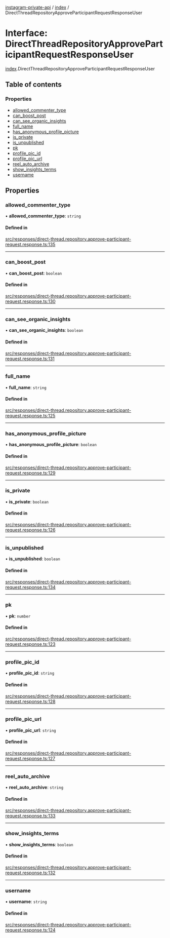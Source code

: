 [instagram-private-api](../../README.md) / [index](../../modules/index.md) / DirectThreadRepositoryApproveParticipantRequestResponseUser

# Interface: DirectThreadRepositoryApproveParticipantRequestResponseUser

[index](../../modules/index.md).DirectThreadRepositoryApproveParticipantRequestResponseUser

## Table of contents

### Properties

- [allowed\_commenter\_type](DirectThreadRepositoryApproveParticipantRequestResponseUser.md#allowed_commenter_type)
- [can\_boost\_post](DirectThreadRepositoryApproveParticipantRequestResponseUser.md#can_boost_post)
- [can\_see\_organic\_insights](DirectThreadRepositoryApproveParticipantRequestResponseUser.md#can_see_organic_insights)
- [full\_name](DirectThreadRepositoryApproveParticipantRequestResponseUser.md#full_name)
- [has\_anonymous\_profile\_picture](DirectThreadRepositoryApproveParticipantRequestResponseUser.md#has_anonymous_profile_picture)
- [is\_private](DirectThreadRepositoryApproveParticipantRequestResponseUser.md#is_private)
- [is\_unpublished](DirectThreadRepositoryApproveParticipantRequestResponseUser.md#is_unpublished)
- [pk](DirectThreadRepositoryApproveParticipantRequestResponseUser.md#pk)
- [profile\_pic\_id](DirectThreadRepositoryApproveParticipantRequestResponseUser.md#profile_pic_id)
- [profile\_pic\_url](DirectThreadRepositoryApproveParticipantRequestResponseUser.md#profile_pic_url)
- [reel\_auto\_archive](DirectThreadRepositoryApproveParticipantRequestResponseUser.md#reel_auto_archive)
- [show\_insights\_terms](DirectThreadRepositoryApproveParticipantRequestResponseUser.md#show_insights_terms)
- [username](DirectThreadRepositoryApproveParticipantRequestResponseUser.md#username)

## Properties

### allowed\_commenter\_type

• **allowed\_commenter\_type**: `string`

#### Defined in

[src/responses/direct-thread.repository.approve-participant-request.response.ts:135](https://github.com/Nerixyz/instagram-private-api/blob/0e0721c/src/responses/direct-thread.repository.approve-participant-request.response.ts#L135)

___

### can\_boost\_post

• **can\_boost\_post**: `boolean`

#### Defined in

[src/responses/direct-thread.repository.approve-participant-request.response.ts:130](https://github.com/Nerixyz/instagram-private-api/blob/0e0721c/src/responses/direct-thread.repository.approve-participant-request.response.ts#L130)

___

### can\_see\_organic\_insights

• **can\_see\_organic\_insights**: `boolean`

#### Defined in

[src/responses/direct-thread.repository.approve-participant-request.response.ts:131](https://github.com/Nerixyz/instagram-private-api/blob/0e0721c/src/responses/direct-thread.repository.approve-participant-request.response.ts#L131)

___

### full\_name

• **full\_name**: `string`

#### Defined in

[src/responses/direct-thread.repository.approve-participant-request.response.ts:125](https://github.com/Nerixyz/instagram-private-api/blob/0e0721c/src/responses/direct-thread.repository.approve-participant-request.response.ts#L125)

___

### has\_anonymous\_profile\_picture

• **has\_anonymous\_profile\_picture**: `boolean`

#### Defined in

[src/responses/direct-thread.repository.approve-participant-request.response.ts:129](https://github.com/Nerixyz/instagram-private-api/blob/0e0721c/src/responses/direct-thread.repository.approve-participant-request.response.ts#L129)

___

### is\_private

• **is\_private**: `boolean`

#### Defined in

[src/responses/direct-thread.repository.approve-participant-request.response.ts:126](https://github.com/Nerixyz/instagram-private-api/blob/0e0721c/src/responses/direct-thread.repository.approve-participant-request.response.ts#L126)

___

### is\_unpublished

• **is\_unpublished**: `boolean`

#### Defined in

[src/responses/direct-thread.repository.approve-participant-request.response.ts:134](https://github.com/Nerixyz/instagram-private-api/blob/0e0721c/src/responses/direct-thread.repository.approve-participant-request.response.ts#L134)

___

### pk

• **pk**: `number`

#### Defined in

[src/responses/direct-thread.repository.approve-participant-request.response.ts:123](https://github.com/Nerixyz/instagram-private-api/blob/0e0721c/src/responses/direct-thread.repository.approve-participant-request.response.ts#L123)

___

### profile\_pic\_id

• **profile\_pic\_id**: `string`

#### Defined in

[src/responses/direct-thread.repository.approve-participant-request.response.ts:128](https://github.com/Nerixyz/instagram-private-api/blob/0e0721c/src/responses/direct-thread.repository.approve-participant-request.response.ts#L128)

___

### profile\_pic\_url

• **profile\_pic\_url**: `string`

#### Defined in

[src/responses/direct-thread.repository.approve-participant-request.response.ts:127](https://github.com/Nerixyz/instagram-private-api/blob/0e0721c/src/responses/direct-thread.repository.approve-participant-request.response.ts#L127)

___

### reel\_auto\_archive

• **reel\_auto\_archive**: `string`

#### Defined in

[src/responses/direct-thread.repository.approve-participant-request.response.ts:133](https://github.com/Nerixyz/instagram-private-api/blob/0e0721c/src/responses/direct-thread.repository.approve-participant-request.response.ts#L133)

___

### show\_insights\_terms

• **show\_insights\_terms**: `boolean`

#### Defined in

[src/responses/direct-thread.repository.approve-participant-request.response.ts:132](https://github.com/Nerixyz/instagram-private-api/blob/0e0721c/src/responses/direct-thread.repository.approve-participant-request.response.ts#L132)

___

### username

• **username**: `string`

#### Defined in

[src/responses/direct-thread.repository.approve-participant-request.response.ts:124](https://github.com/Nerixyz/instagram-private-api/blob/0e0721c/src/responses/direct-thread.repository.approve-participant-request.response.ts#L124)
